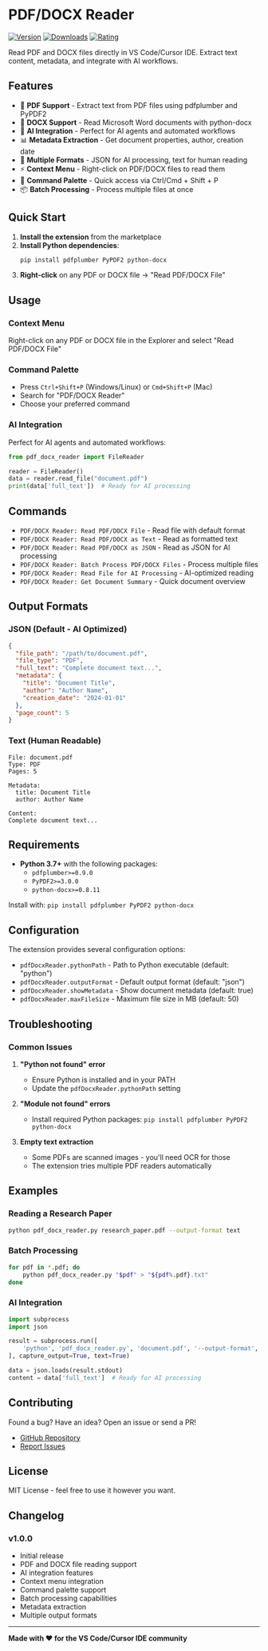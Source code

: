 # PDF/DOCX Reader

[![Version](https://img.shields.io/badge/version-1.0.0-blue.svg)](https://marketplace.visualstudio.com/items?itemName=padg9912.pdf-docx-reader)
[![Downloads](https://img.shields.io/badge/downloads-0-red.svg)](https://marketplace.visualstudio.com/items?itemName=padg9912.pdf-docx-reader)
[![Rating](https://img.shields.io/badge/rating-0.0/5-yellow.svg)](https://marketplace.visualstudio.com/items?itemName=padg9912.pdf-docx-reader)

Read PDF and DOCX files directly in VS Code/Cursor IDE. Extract text content, metadata, and integrate with AI workflows.

## Features

- 📄 **PDF Support** - Extract text from PDF files using pdfplumber and PyPDF2
- 📝 **DOCX Support** - Read Microsoft Word documents with python-docx
- 🤖 **AI Integration** - Perfect for AI agents and automated workflows
- 📊 **Metadata Extraction** - Get document properties, author, creation date
- 🔄 **Multiple Formats** - JSON for AI processing, text for human reading
- ⚡ **Context Menu** - Right-click on PDF/DOCX files to read them
- 🎯 **Command Palette** - Quick access via Ctrl/Cmd + Shift + P
- 📦 **Batch Processing** - Process multiple files at once

## Quick Start

1. **Install the extension** from the marketplace
2. **Install Python dependencies**:
   ```bash
   pip install pdfplumber PyPDF2 python-docx
   ```
3. **Right-click** on any PDF or DOCX file → "Read PDF/DOCX File"

## Usage

### Context Menu
Right-click on any PDF or DOCX file in the Explorer and select "Read PDF/DOCX File"

### Command Palette
- Press `Ctrl+Shift+P` (Windows/Linux) or `Cmd+Shift+P` (Mac)
- Search for "PDF/DOCX Reader"
- Choose your preferred command

### AI Integration
Perfect for AI agents and automated workflows:

```python
from pdf_docx_reader import FileReader

reader = FileReader()
data = reader.read_file("document.pdf")
print(data['full_text'])  # Ready for AI processing
```

## Commands

- `PDF/DOCX Reader: Read PDF/DOCX File` - Read file with default format
- `PDF/DOCX Reader: Read PDF/DOCX as Text` - Read as formatted text
- `PDF/DOCX Reader: Read PDF/DOCX as JSON` - Read as JSON for AI processing
- `PDF/DOCX Reader: Batch Process PDF/DOCX Files` - Process multiple files
- `PDF/DOCX Reader: Read File for AI Processing` - AI-optimized reading
- `PDF/DOCX Reader: Get Document Summary` - Quick document overview

## Output Formats

### JSON (Default - AI Optimized)
```json
{
  "file_path": "/path/to/document.pdf",
  "file_type": "PDF",
  "full_text": "Complete document text...",
  "metadata": {
    "title": "Document Title",
    "author": "Author Name",
    "creation_date": "2024-01-01"
  },
  "page_count": 5
}
```

### Text (Human Readable)
```
File: document.pdf
Type: PDF
Pages: 5

Metadata:
  title: Document Title
  author: Author Name

Content:
Complete document text...
```

## Requirements

- **Python 3.7+** with the following packages:
  - `pdfplumber>=0.9.0`
  - `PyPDF2>=3.0.0`
  - `python-docx>=0.8.11`

Install with: `pip install pdfplumber PyPDF2 python-docx`

## Configuration

The extension provides several configuration options:

- `pdfDocxReader.pythonPath` - Path to Python executable (default: "python")
- `pdfDocxReader.outputFormat` - Default output format (default: "json")
- `pdfDocxReader.showMetadata` - Show document metadata (default: true)
- `pdfDocxReader.maxFileSize` - Maximum file size in MB (default: 50)

## Troubleshooting

### Common Issues

1. **"Python not found" error**
   - Ensure Python is installed and in your PATH
   - Update the `pdfDocxReader.pythonPath` setting

2. **"Module not found" errors**
   - Install required Python packages: `pip install pdfplumber PyPDF2 python-docx`

3. **Empty text extraction**
   - Some PDFs are scanned images - you'll need OCR for those
   - The extension tries multiple PDF readers automatically

## Examples

### Reading a Research Paper
```bash
python pdf_docx_reader.py research_paper.pdf --output-format text
```

### Batch Processing
```bash
for pdf in *.pdf; do
    python pdf_docx_reader.py "$pdf" > "${pdf%.pdf}.txt"
done
```

### AI Integration
```python
import subprocess
import json

result = subprocess.run([
    'python', 'pdf_docx_reader.py', 'document.pdf', '--output-format', 'json'
], capture_output=True, text=True)

data = json.loads(result.stdout)
content = data['full_text']  # Ready for AI processing
```

## Contributing

Found a bug? Have an idea? Open an issue or send a PR!

- [GitHub Repository](https://github.com/padg9912/cursor-pdf-docx-reader-)
- [Report Issues](https://github.com/padg9912/cursor-pdf-docx-reader-/issues)

## License

MIT License - feel free to use it however you want.

## Changelog

### v1.0.0
- Initial release
- PDF and DOCX file reading support
- AI integration features
- Context menu integration
- Command palette support
- Batch processing capabilities
- Metadata extraction
- Multiple output formats

---

**Made with ❤️ for the VS Code/Cursor IDE community**
